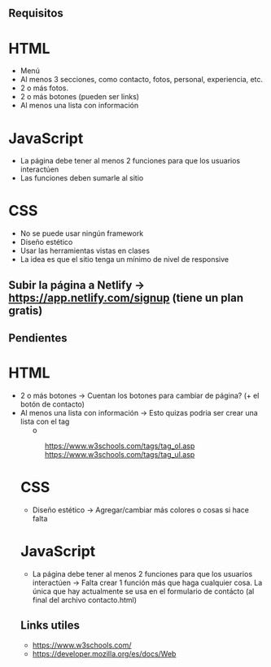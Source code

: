 ## Requisitos

# HTML

- Menú
- Al menos 3 secciones, como contacto, fotos, personal, experiencia, etc.
- 2 o más fotos.
- 2 o más botones (pueden ser links)
- Al menos una lista con información

# JavaScript

- La página debe tener al menos 2 funciones para que los usuarios interactúen
- Las funciones deben sumarle al sitio

# CSS

- No se puede usar ningún framework
- Diseño estético
- Usar las herramientas vistas en clases
- La idea es que el sitio tenga un mínimo de nivel de responsive

## Subir la página a Netlify -> https://app.netlify.com/signup (tiene un plan gratis)

## Pendientes

# HTML

- 2 o más botones
  -> Cuentan los botones para cambiar de página? (+ el botón de contacto)
- Al menos una lista con información
  -> Esto quizas podria ser crear una lista con el tag <ul> o <ol> https://www.w3schools.com/tags/tag_ol.asp https://www.w3schools.com/tags/tag_ul.asp

# CSS

- Diseño estético
  -> Agregar/cambiar más colores o cosas si hace falta

# JavaScript

- La página debe tener al menos 2 funciones para que los usuarios interactúen
  -> Falta crear 1 función más que haga cualquier cosa. La única que hay actualmente se usa en el formulario de contácto (al final del archivo contacto.html)

## Links utiles

- https://www.w3schools.com/
- https://developer.mozilla.org/es/docs/Web
